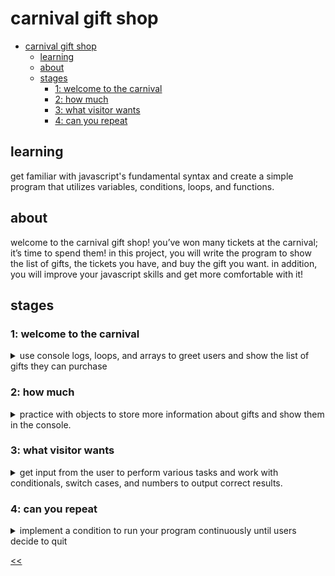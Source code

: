 # carnival gift shop

- [carnival gift shop](#carnival-gift-shop)
  - [learning](#learning)
  - [about](#about)
  - [stages](#stages)
    - [1: welcome to the carnival](#1-welcome-to-the-carnival)
    - [2: how much](#2-how-much)
    - [3: what visitor wants](#3-what-visitor-wants)
    - [4: can you repeat](#4-can-you-repeat)

## learning
get familiar with javascript's fundamental syntax and create a simple program that utilizes variables, conditions, loops, and functions.

## about
welcome to the carnival gift shop! you’ve won many tickets at the carnival; it’s time to spend them! in this project, you will write the program to show the list of gifts, the tickets you have, and buy the gift you want. in addition, you will improve your javascript skills and get more comfortable with it!

## stages
### 1: welcome to the carnival
<details>
<summary>use console logs, loops, and arrays to greet users and show the list of gifts they can purchase</summary>

#### 1.1 description
it’s a beautiful day at the carnival! visitors have played many games and now want to spend their tickets. so, let’s welcome them with this message first: `welcome to the carnival gift shop!`

then, let’s greet our visitors with this message: `hello friend! thank you for visiting the carnival!`

next, we will show the list of gifts that the visitors can buy. it is the list of gifts that we will use throughout the project:

```
teddy bear

big red ball

huge bear

candy

stuffed tiger

stuffed dragon

skateboard

toy car

basketball

scary mask
```

before we show the list, output this message: `here's the list of gifts:`

then, output the list of gifts like in the example.

#### 1.2 objectives
in this stage, your program should:
1. print the welcoming and greeting messages.
2. print the list of gifts.

#### 1.3 examples
**example 1**: _where the program starts with the welcome messages and shows the list of gifts_

```
welcome to the carnival gift shop!
hello friend! thank you for visiting the carnival!
here's the list of gifts:

teddy bear
big red ball
huge bear
candy
stuffed tiger
stuffed dragon
skateboard
toy car
basketball
scary mask
```

</details>

### 2: how much
<details>
<summary>practice with objects to store more information about gifts and show them in the console.</summary>

#### 2.1 description
in the previous stage, you've shown the list of gifts in our gift shop. now, we need to show more information about these gifts: the price and id/order.

keep all the previous messages but change how the list of gifts is shown with additional information.

the details about the gifts are below:

name|price|id/order
:-:|:-:|:-:
teddy bear|10|1
big red ball|5|2
huge bear|50|3
candy|8|4
stuffed tiger|15|5
stuffed dragon|30|6
skateboard|100|7
toy car|25|8
basketball|20|9
scary mask|75|10

output the changes like in the example. using objects can be helpful with the details of a gift.

#### 2.2 objectives
in this stage, your program should:
- print welcoming and greeting messages from the previous stage.
- print the list of gifts with the new information.

#### 2.3 examples
example 1: where the program starts with the welcome messages and shows the list of gifts with the new details

```
welcome to the carnival gift shop!
hello friend! thank you for visiting the carnival!
here's the list of gifts:

1- teddy bear, cost: 10 tickets
2- big red ball, cost: 5 tickets
3- huge bear, cost: 50 tickets
4- candy, cost: 8 tickets
5- stuffed tiger, cost: 15 tickets
6- stuffed dragon, cost: 30 tickets
7- skateboard, cost: 100 tickets
8- toy car, cost: 25 tickets
9- basketball, cost: 20 tickets
10- scary mask, cost: 75 tickets
```

</details>

### 3: what visitor wants
<details>
<summary>get input from the user to perform various tasks and work with conditionals, switch cases, and numbers to output correct results.</summary>

#### 3.1 description
now that you have the list of gifts with details, the visitors will decide what they want.

first, let’s get this input from the visitor:

```
what do you want to do?
1-buy a gift 2-add tickets 3-check tickets 4-show gifts
```

the visitor will enter the respective number to choose an option. also, the visitor will have `100` tickets in the beginning.

in the first option, we will ask for another input: `enter the number of the gift you want to get:`

the visitor will enter the id/order number of the gift, and we will output the name of the gift: `here you go, one %gift_name%!`

then, we will subtract the ticket amount of the chosen gift from the visitor’s total tickets and show the total tickets: `total tickets: 90`

in the second option, the visitor will enter the number of tickets to add with this input: `enter the ticket amount:`

after that, we will show the total number of tickets again!

in the third option, let's show the total tickets that the visitor has: `total tickets: 90`

and in the last option, show the list of gifts again like in the example!

after any of these cases, output this message before ending the program: `have a nice day!`

#### 3.2 objectives
in this stage, your program should:

1. print the welcoming and greeting messages from the previous stage;
2. print the list of gifts;
3. handle the initial input where the user chooses what to do;
4. handle the option to buy a gift;
5. handle the option to add more tickets;
6. handle the option to see the total tickets;
7. handle the option to see the list of gifts;
8. terminate the program with a new message.

#### 3.3 examples
the greater-than symbol followed by a space (`> `) represents the user input. note that it's not part of the input.

**example 1**: _where the program handles the initial input with the first option_
```
welcome to the carnival gift shop!
hello friend! thank you for visiting the carnival!
here's the list of gifts:

1- teddy bear, cost: 10 tickets
2- big red ball, cost: 5 tickets
3- huge bear, cost: 50 tickets
4- candy, cost: 8 tickets
5- stuffed tiger, cost: 15 tickets
6- stuffed dragon, cost: 30 tickets
7- skateboard, cost: 100 tickets
8- toy car, cost: 25 tickets
9- basketball, cost: 20 tickets
10- scary mask, cost: 75 tickets

what do you want to do?
1-buy a gift 2-add tickets 3-check tickets 4-show gifts
> 1
enter the number of the gift you want to get: > 1
here you go, one teddy bear!
total tickets: 90
have a nice day!
```

**example 2**: _where the program handles the initial input with the second option_
```
welcome to the carnival gift shop!
hello friend! thank you for visiting the carnival!
here's the list of gifts:

1- teddy bear, cost: 10 tickets
2- big red ball, cost: 5 tickets
3- huge bear, cost: 50 tickets
4- candy, cost: 8 tickets
5- stuffed tiger, cost: 15 tickets
6- stuffed dragon, cost: 30 tickets
7- skateboard, cost: 100 tickets
8- toy car, cost: 25 tickets
9- basketball, cost: 20 tickets
10- scary mask, cost: 75 tickets

what do you want to do?
1-buy a gift 2-add tickets 3-check tickets 4-show gifts
> 2
enter the ticket amount: > 100
total tickets: 200
have a nice day!
```

**example 3**: _where the program handles the initial input with the third option_
```
welcome to the carnival gift shop!
hello friend! thank you for visiting the carnival!
here's the list of gifts:

1- teddy bear, cost: 10 tickets
2- big red ball, cost: 5 tickets
3- huge bear, cost: 50 tickets
4- candy, cost: 8 tickets
5- stuffed tiger, cost: 15 tickets
6- stuffed dragon, cost: 30 tickets
7- skateboard, cost: 100 tickets
8- toy car, cost: 25 tickets
9- basketball, cost: 20 tickets
10- scary mask, cost: 75 tickets

what do you want to do?
1-buy a gift 2-add tickets 3-check tickets 4-show gifts
> 3
total tickets: 100
have a nice day!
```

**example 4**: _where the program handles the initial input with the fourth option_
```
welcome to the carnival gift shop!
hello friend! thank you for visiting the carnival!
here's the list of gifts:

1- teddy bear, cost: 10 tickets
2- big red ball, cost: 5 tickets
3- huge bear, cost: 50 tickets
4- candy, cost: 8 tickets
5- stuffed tiger, cost: 15 tickets
6- stuffed dragon, cost: 30 tickets
7- skateboard, cost: 100 tickets
8- toy car, cost: 25 tickets
9- basketball, cost: 20 tickets
10- scary mask, cost: 75 tickets

what do you want to do?
1-buy a gift 2-add tickets 3-check tickets 4-show gifts
> 4
here's the list of gifts:

1- teddy bear, cost: 10 tickets
2- big red ball, cost: 5 tickets
3- huge bear, cost: 50 tickets
4- candy, cost: 8 tickets
5- stuffed tiger, cost: 15 tickets
6- stuffed dragon, cost: 30 tickets
7- skateboard, cost: 100 tickets
8- toy car, cost: 25 tickets
9- basketball, cost: 20 tickets
10- scary mask, cost: 75 tickets
have a nice day!
```

</details>

### 4: can you repeat
<details>
<summary>implement a condition to run your program continuously until users decide to quit</summary>

#### 4.1 description
in the previous stage, you've implemented the operations the visitor can do with our program. now, let's loop our program until visitors decide to quit. add a new prompt to exit the program to the initial input:

```
what do you want to do?
1-buy a gift 2-add tickets 3-check tickets 4-show gifts 5-exit the shop
```

if the visitor enters the exit command, the program will end and show the previous ending message. otherwise, the program will go back to our initial input and ask the visitors what to do again.

additionally, in the case of buying gifts, if everything goes well, remove the gift that the visitor bought from the list of gifts.

don't worry about the user not having enough tickets to buy a gift. you'll handle cases like this in the next stage.

the starting tickets will be `zero` this time. 

#### 4.2 objectives
in this stage, your program should:

1. print the welcoming and greeting messages from the previous stage;
2. print the list of gifts;
3. handle initial input which the user chooses what to do;
4. handle the option to buy a gift and remove the gift from the list;
5. handle the option to add more tickets;
6. handle the option to see the total tickets;
7. handle the option to see the list of gifts;
8. handle a new option to quit the program;
9. run continuously;
10. terminate the program with the message.

#### 4.3 examples
the greater-than symbol followed by a space (`> `) represents the user input. note that it's not part of the input.

**example 1**: _where the program starts and runs continuously until the exit prompt_

```
welcome to the carnival gift shop!
hello friend! thank you for visiting the carnival!
here's the list of gifts:

1- teddy bear, cost: 10 tickets
2- big red ball, cost: 5 tickets
3- huge bear, cost: 50 tickets
4- candy, cost: 8 tickets
5- stuffed tiger, cost: 15 tickets
6- stuffed dragon, cost: 30 tickets
7- skateboard, cost: 100 tickets
8- toy car, cost: 25 tickets
9- basketball, cost: 20 tickets
10- scary mask, cost: 75 tickets

what do you want to do?
1-buy a gift 2-add tickets 3-check tickets 4-show gifts 5-exit the shop
> 2
enter the ticket amount: > 100
total tickets: 100

what do you want to do?
1-buy a gift 2-add tickets 3-check tickets 4-show gifts 5-exit the shop
> 1
enter the number of the gift you want to get: > 10
here you go, one scary mask!
total tickets: 25

what do you want to do?
1-buy a gift 2-add tickets 3-check tickets 4-show gifts 5-exit the shop
> 4
here's the list of gifts:

1- teddy bear, cost: 10 tickets
2- big red ball, cost: 5 tickets
3- huge bear, cost: 50 tickets
4- candy, cost: 8 tickets
5- stuffed tiger, cost: 15 tickets
6- stuffed dragon, cost: 30 tickets
7- skateboard, cost: 100 tickets
8- toy car, cost: 25 tickets
9- basketball, cost: 20 tickets

what do you want to do?
1-buy a gift 2-add tickets 3-check tickets 4-show gifts 5-exit the shop
> 3
total tickets: 25

what do you want to do?
1-buy a gift 2-add tickets 3-check tickets 4-show gifts 5-exit the shop
> 5
have a nice day!

process finished with exit code 0
```

</details>

[<<](https://github.com/eucarizan/front-end/blob/main/README.md)
<!--
:%s/\(Sample \(Input\|Output\) \d:\)\n\(.*\)/```\r\r**\1**\r```\3/gc
the greater-than symbol followed by a space (`> `) represents the user input. note that it's not part of the input.

### 0: 
<details>
<summary></summary>

#### 0.1 description

#### 0.2 objectives

#### 0.3 examples

</details>
-->

